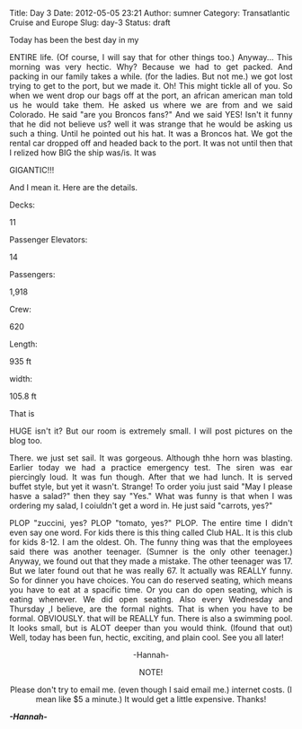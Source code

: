 Title: Day 3
Date: 2012-05-05 23:21
Author: sumner
Category: Transatlantic Cruise and Europe
Slug: day-3
Status: draft

<div align="JUSTIFY">

Today has been the best day in my

</div>

<div align="JUSTIFY">

ENTIRE life. (Of course, I will say that for other things too.)
Anyway... This morning was very hectic. Why? Because we had to get
packed. And packing in our family takes a while. (for the ladies. But
not me.) we got lost trying to get to the port, but we made it. Oh! This
might tickle all of you. So when we went drop our bags off at the port,
an african american man told us he would take them. He asked us where we
are from and we said Colorado. He said "are you Broncos fans?" And we
said YES! Isn't it funny that he did not believe us? well it was strange
that he would be asking us such a thing. Until he pointed out his hat.
It was a Broncos hat. We got the rental car dropped off and headed back
to the port. It was not until then that I relized how BIG the ship
was/is. It was

</div>

<div align="JUSTIFY">

</div>

<div align="JUSTIFY">

GIGANTIC!!!

</div>

<div align="JUSTIFY">

And I mean it. Here are the details.

</div>

<div align="JUSTIFY">

Decks:

</div>

<div align="JUSTIFY">

11

</div>

<div align="JUSTIFY">

Passenger Elevators:

</div>

<div align="JUSTIFY">

14

</div>

<div align="JUSTIFY">

Passengers:

</div>

<div align="JUSTIFY">

1,918

</div>

<div align="JUSTIFY">

Crew:

</div>

<div align="JUSTIFY">

620

</div>

<div align="JUSTIFY">

Length:

</div>

<div align="JUSTIFY">

935 ft

</div>

<div align="JUSTIFY">

width:

</div>

<div align="JUSTIFY">

105.8 ft

</div>

<div align="JUSTIFY">

That is

</div>

<div align="JUSTIFY">

HUGE isn't it? But our room is extremely small. I will post pictures on
the blog too.

</div>

<div align="JUSTIFY">

</div>

<div align="JUSTIFY">

There. we just set sail. It was gorgeous. Although thhe horn was
blasting. Earlier today we had a practice emergency test. The siren was
ear piercingly loud. It was fun though. After that we had lunch. It is
served buffet style, but yet it wasn't. Strange! To order yoiu just said
"May I please hasve a salad?" then they say "Yes." What was funny is
that when I was ordering my salad, I coiuldn't get a word in. He just
said "carrots, yes?"

</div>

<div align="JUSTIFY">

PLOP "zuccini, yes? PLOP "tomato, yes?" PLOP. The entire time I didn't
even say one word. For kids there is this thing called Club HAL. It is
this club for kids 8-12. I am the oldest. Oh. The funny thing was that
the employees said there was another teenager. (Sumner is the only other
teenager.) Anyway, we found out that they made a mistake. The other
teenager was 17. But we later found out that he was really 67. It
actually was REALLY funny. So for dinner you have choices. You can do
reserved seating, which means you have to eat at a spacific time. Or you
can do open seating, which is eating whenever. We did open seating. Also
every Wednesday and Thursday ,I believe, are the formal nights. That is
when you have to be formal. OBVIOUSLY. that will be REALLY fun. There is
also a swimming pool. It looks small, but is ALOT deeper than you would
think. (Ifound that out) Well, today has been fun, hectic, exciting, and
plain cool. See you all later!

</div>

<div align="CENTER">

-Hannah-

</div>

<div align="CENTER">

NOTE!

</div>

<div align="CENTER">

Please don't try to email me. (even though I said email me.) internet
costs. (I mean like \$5 a minute.) It would get a little expensive.
Thanks!

</div>

  
***-Hannah-***
